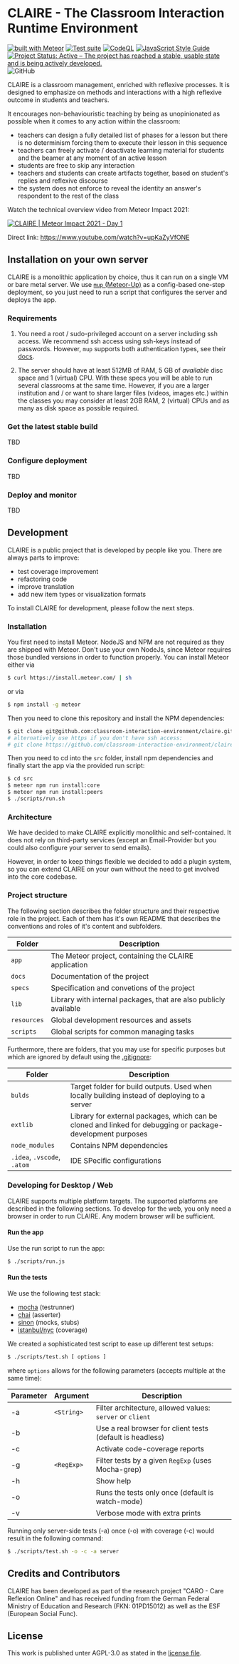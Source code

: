 # CLAIRE - The Classroom Interaction Runtime Environment

[![built with Meteor](https://img.shields.io/badge/Meteor-2.7.3-green?logo=meteor&logoColor=white)](https://meteor.com)
[![Test suite](https://github.com/classroom-interaction-environment/claire/actions/workflows/tests.yml/badge.svg)](https://github.com/classroom-interaction-environment/claire/actions/workflows/tests.yml)
[![CodeQL](https://github.com/classroom-interaction-environment/claire/actions/workflows/codeql-analysis.yml/badge.svg)](https://github.com/classroom-interaction-environment/claire/actions/workflows/codeql-analysis.yml)
[![JavaScript Style Guide](https://img.shields.io/badge/code_style-standard-brightgreen.svg)](https://standardjs.com)
[![Project Status: Active – The project has reached a stable, usable state and is being actively developed.](https://www.repostatus.org/badges/latest/active.svg)](https://www.repostatus.org/#active)
![GitHub](https://img.shields.io/github/license/classroom-interaction-environment/claire)

CLAIRE is a classroom management, enriched with reflexive processes.
It is designed to emphasize on methods and interactions with a high reflexive outcome in students and teachers.

It encourages non-behaviouristic teaching by being as unopinionated as possible when
it comes to any action within the classroom:

* teachers can design a fully detailed list of phases for a lesson but there is
no determinism forcing them to execute their lesson in this sequence
* teachers can freely activate / deactivate learning material for students and the beamer at any moment of an active lesson
* students are free to skip any interaction
* teachers and students can create artifacts together, based on student's replies and reflexive discourse
* the system does not enforce to reveal the identity an answer's respondent to the rest of the class

Watch the technical overview video from Meteor Impact 2021:

[![CLAIRE | Meteor Impact 2021 - Day 1](http://img.youtube.com/vi/upKaZyVfONE/0.jpg)](https://www.youtube.com/watch?v=upKaZyVfONE "CLAIRE Meteor Impact 2021 - Day 1")

Direct link: https://www.youtube.com/watch?v=upKaZyVfONE

## Installation on your own server

CLAIRE is a monolithic application by choice, thus it can run on a single VM or bare metal server.
We use [`mup` (Meteor-Up)](http://meteor-up.com/) as a config-based one-step deployment, so you just need to run a
script that configures the server and deploys the app.

### Requirements

1. You need a root / sudo-privileged account on a server including ssh access. We recommend ssh access using ssh-keys 
   instead of passwords. However, `mup` supports both authentication types, see their 
   [docs](http://meteor-up.com/docs.html#ssh-keys-with-passphrase-or-ssh-agent-support).

3. The server should have at least 512MB of RAM, 5 GB of *available* disc space and 1 (virtual) CPU. 
   With these specs you will be able to run several classrooms at the same time. However, if you are a larger 
   institution and / or want to share larger files (videos, images etc.) within the classes you may consider at least 
   2GB RAM, 2 (virtual) CPUs and as many as disk space as possible required.

### Get the latest stable build

TBD

### Configure deployment

TBD

### Deploy and monitor

TBD


## Development

CLAIRE is a public project that is developed by people like you.
There are always parts to improve:
- test coverage improvement
- refactoring code
- improve translation
- add new item types or visualization formats

To install CLAIRE for development, please follow the next steps.

### Installation

You first need to install Meteor. NodeJS and NPM are not required as they are shipped
with Meteor.
Don't use your own NodeJs, since Meteor requires those bundled versions in order to function properly.
You can install Meteor either via

```bash
$ curl https://install.meteor.com/ | sh
```

or via 

```bash
$ npm install -g meteor
```

Then you need to clone this repository and install the NPM dependencies:

```bash
$ git clone git@github.com:classroom-interaction-environment/claire.git
# alternatively use https if you don't have ssh access:
# git clone https://github.com/classroom-interaction-environment/claire.git
```

Then you need to cd into the `src` folder, install npm dependencies and finally start the app via
the provided run script:

```bash
$ cd src
$ meteor npm run install:core
$ meteor npm run install:peers
$ ./scripts/run.sh
```

### Architecture

We have decided to make CLAIRE explicitly monolithic and self-contained.
It does not rely on third-party services (except an Email-Provider but you could
also configure your server to send emails).

However, in order to keep things flexible we decided to add a plugin system, so
you can extend CLAIRE on your own without the need to get involved into the core
codebase.

### Project structure

The following section describes the folder structure and their respective role in the project.
Each of them has it's own README that describes the conventions and roles of it's content and subfolders.

|Folder| Description|
|------| -----------|
|`app`|The Meteor project, containing the CLAIRE application|
|`docs`|Documentation of the project| 
|`specs`|Specification and convetions of the project| 
|`lib`|Library with internal packages, that are also publicly available|
|`resources`|Global development resources and assets|
|`scripts`|Global scripts for common managing tasks|

Furthermore, there are folders, that you may use for specific purposes but which are ignored by default using the [.gitignore](.gitignore):


|Folder| Description|
|------| -----------|
|`bulds`|Target folder for build outputs. Used when locally building instead of deploying to a server|
|`extlib`|Library for external packages, which can be cloned and linked for debugging or package-development purposes| 
|`node_modules`|Contains NPM dependencies|
|`.idea`, `.vscode`, `.atom`|IDE SPecific configurations| 


### Developing for Desktop / Web

CLAIRE supports multiple platform targets. The supported platforms are described in the following sections.
To develop for the web, you only need a browser in order to run CLAIRE. Any modern browser will be sufficient.

#### Run the app

Use the run script to run the app:

```bash
$ ./scripts/run.js
```

#### Run the tests

We use the following test stack:

- [mocha](https://mochajs.org/) (testrunner)
- [chai](https://www.chaijs.com/) (asserter)
- [sinon](https://sinonjs.org/) (mocks, stubs)
- [istanbul/nyc](https://istanbul.js.org/) (coverage)

We created a sophisticated test script to ease up different test setups:

```bash
$ ./scripts/test.sh [ options ]
```

where `options` allows for the following parameters (accepts multiple at the same time):

| Parameter | Argument   | Description                                               |
|-----------|------------|-----------------------------------------------------------|
| -a        | `<String>` | Filter architecture, allowed values: `server` or `client` |
| -b        |            | Use a real browser for client tests (default is headless) |
| -c        |            | Activate code-coverage reports                            |
 | -g        | `<RegExp>` | Filter tests by a given `RegExp` (uses Mocha-grep)          |
| -h        |            | Show help                                                 |
| -o        |            | Runs the tests only once (default is watch-mode)          |
| -v        |            | Verbose mode with extra prints                            |

Running only server-side tests (-a) once (-o) with coverage (-c) would result in the following command:

```bash
$ ./scripts/test.sh -o -c -a server
```


## Credits and Contributors

CLAIRE has been developed as part of the research project "CARO - Care Reflexion Online"
and has received funding from the German Federal Ministry of Education and Research (FKN: 01PD15012)
as well as the ESF (European Social Func).

## License

This work is published unter AGPL-3.0 as stated in the [license file](./LICENSE).

